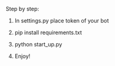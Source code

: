 Step by step:

1. In settings.py place token of your bot

2. pip install requirements.txt

3. python start_up.py

4. Enjoy!